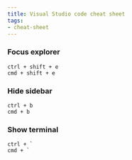 ```yaml
---
title: Visual Studio code cheat sheet
tags:
- cheat-sheet
---
```


### Focus explorer
```
ctrl + shift + e 
cmd + shift + e 
```

### Hide sidebar
```
ctrl + b 
cmd + b
```

### Show terminal 
```
ctrl + `
cmd + `
```
